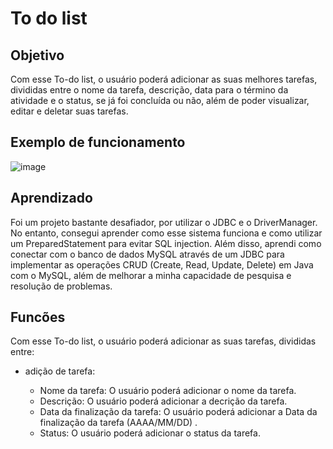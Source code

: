 # To do list

## Objetivo 


Com esse To-do list, o usuário poderá adicionar as suas melhores tarefas,
divididas entre o nome da tarefa, descrição, data para o término da atividade 
e o status, se já foi concluída ou não, além de poder visualizar, editar e deletar suas tarefas.

## Exemplo de funcionamento 

![image](https://github.com/GuilhermeBauer16/ToDoList/assets/123701893/c091bc27-0ae4-4185-8da2-416420dc7253)


## Aprendizado 

Foi um projeto bastante desafiador, por utilizar o JDBC e o DriverManager. No entanto,
consegui aprender como esse sistema funciona e como utilizar um PreparedStatement para evitar SQL injection.
Além disso, aprendi como conectar com o banco de dados MySQL através de um JDBC para implementar as operações 
CRUD (Create, Read, Update, Delete) em Java com o MySQL,
além de melhorar a minha capacidade de pesquisa e resolução de problemas.

## Funcões 

Com esse To-do list, o usuário poderá adicionar as suas tarefas,
divididas entre:

* adição de tarefa:

  * Nome da tarefa: O usuário poderá adicionar o nome da tarefa.
  * Descrição: O usuário poderá adicionar a decrição da tarefa.
  * Data da finalização da tarefa: O usuário poderá adicionar a Data da finalização da tarefa (AAAA/MM/DD) .
  * Status: O usuário poderá adicionar o status da tarefa.

